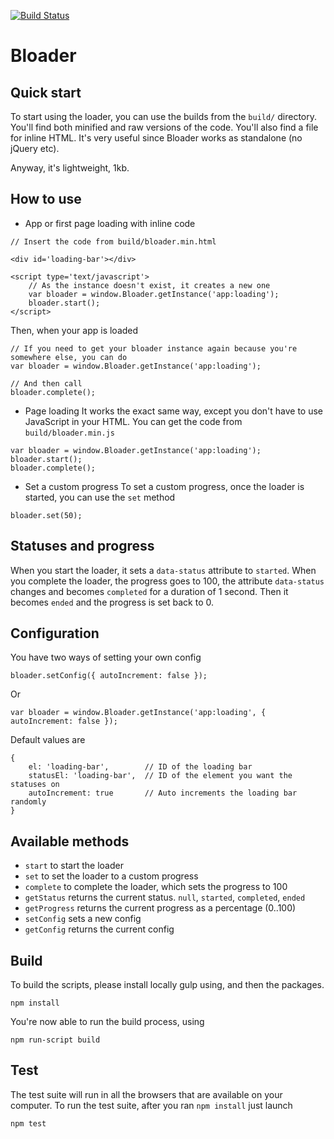 [![Build Status](https://api.travis-ci.org/Wisembly/bloader.js.svg)](http://travis-ci.org/Wisembly/bloader.js)

# Bloader

## Quick start
To start using the loader, you can use the builds from the ````build/```` directory.
You'll find both minified and raw versions of the code.
You'll also find a file for inline HTML. It's very useful since Bloader works as standalone (no jQuery etc).

Anyway, it's lightweight, 1kb.

## How to use
* App or first page loading with inline code
````
// Insert the code from build/bloader.min.html

<div id='loading-bar'></div>

<script type='text/javascript'>
    // As the instance doesn't exist, it creates a new one
    var bloader = window.Bloader.getInstance('app:loading');
    bloader.start();
</script>
````

Then, when your app is loaded

````
// If you need to get your bloader instance again because you're somewhere else, you can do
var bloader = window.Bloader.getInstance('app:loading');

// And then call
bloader.complete();
````

* Page loading
It works the exact same way, except you don't have to use JavaScript in your HTML.
You can get the code from ````build/bloader.min.js````
````
var bloader = window.Bloader.getInstance('app:loading');
bloader.start();
bloader.complete();
````

* Set a custom progress
To set a custom progress, once the loader is started, you can use the ````set```` method
````
bloader.set(50);
````

## Statuses and progress
When you start the loader, it sets a ````data-status```` attribute to ````started````.
When you complete the loader, the progress goes to 100, the attribute ````data-status```` changes and becomes ````completed```` for a duration of 1 second.
Then it becomes ````ended```` and the progress is set back to 0.

## Configuration

You have two ways of setting your own config
````
bloader.setConfig({ autoIncrement: false });
````
Or
````
var bloader = window.Bloader.getInstance('app:loading', { autoIncrement: false });
````

Default values are
````
{
    el: 'loading-bar',        // ID of the loading bar
    statusEl: 'loading-bar',  // ID of the element you want the statuses on
    autoIncrement: true       // Auto increments the loading bar randomly
}
````

## Available methods

* ````start````         to start the loader
* ````set````           to set the loader to a custom progress
* ````complete````      to complete the loader, which sets the progress to 100
* ````getStatus````     returns the current status. ````null````, ````started````, ````completed````, ````ended````
* ````getProgress````   returns the current progress as a percentage (0..100)
* ````setConfig````     sets a new config
* ````getConfig````     returns the current config

## Build
To build the scripts, please install locally gulp using, and then the packages.
````
npm install
````

You're now able to run the build process, using
````
npm run-script build
````

## Test
The test suite will run in all the browsers that are available on your computer.
To run the test suite, after you ran ````npm install```` just launch
````
npm test
````
